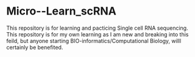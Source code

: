 # Micro--Learn_scRNA
This repository is for learning and pacticing Single cell RNA sequencing. This repository is for my own learning as I am new and breaking into this feild, but anyone starting BIO-informatics/Computational Biology, willl certainly be benefited.
